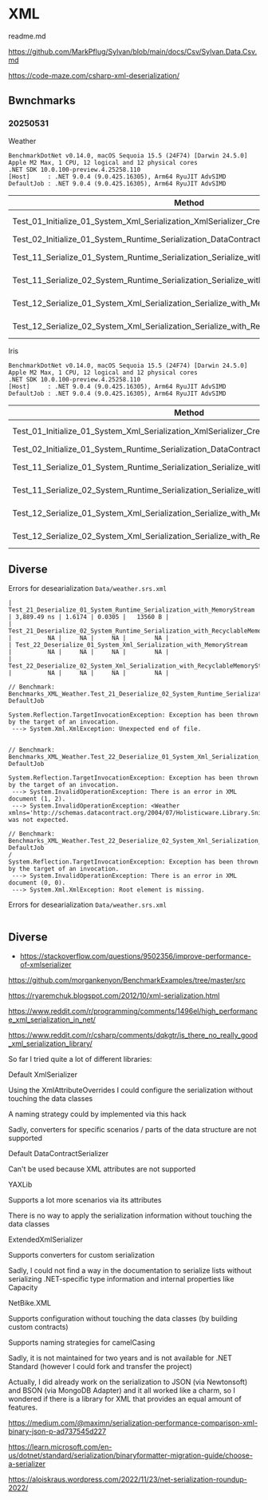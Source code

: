 # XML

readme.md

https://github.com/MarkPflug/Sylvan/blob/main/docs/Csv/Sylvan.Data.Csv.md

https://code-maze.com/csharp-xml-deserialization/

## Bwnchmarks

### 20250531

Weather

```
BenchmarkDotNet v0.14.0, macOS Sequoia 15.5 (24F74) [Darwin 24.5.0]
Apple M2 Max, 1 CPU, 12 logical and 12 physical cores
.NET SDK 10.0.100-preview.4.25258.110
[Host]     : .NET 9.0.4 (9.0.425.16305), Arm64 RyuJIT AdvSIMD
DefaultJob : .NET 9.0.4 (9.0.425.16305), Arm64 RyuJIT AdvSIMD
```

| Method                                                                                  | Mean         | Gen0   | Gen1   | Allocated |
|---------------------------------------------------------------------------------------- |-------------:|-------:|-------:|----------:|
| Test_01_Initialize_01_System_Xml_Serialization_XmlSerializer_Create                     | 1,230.818 ns | 0.2079 |      - |    1752 B |
| Test_02_Initialize_01_System_Runtime_Serialization_DataContractSerializer_Create        |    10.000 ns | 0.0115 |      - |      96 B |
| Test_11_Serialize_01_System_Runtime_Serialization_Serialize_with_MemoryStream           | 1,400.371 ns | 0.5379 |      - |    4504 B |
| Test_11_Serialize_02_System_Runtime_Serialization_Serialize_with_RecyclableMemoryStream | 1,640.740 ns | 0.3815 |      - |    3192 B |
| Test_12_Serialize_01_System_Xml_Serialization_Serialize_with_MemoryStream               | 2,269.674 ns | 2.0981 | 0.0801 |   17592 B |
| Test_12_Serialize_02_System_Xml_Serialization_Serialize_with_RecyclableMemoryStream     | 2,594.518 ns | 2.1248 | 0.0572 |   17808 B |



Iris

```
BenchmarkDotNet v0.14.0, macOS Sequoia 15.5 (24F74) [Darwin 24.5.0]
Apple M2 Max, 1 CPU, 12 logical and 12 physical cores
.NET SDK 10.0.100-preview.4.25258.110
[Host]     : .NET 9.0.4 (9.0.425.16305), Arm64 RyuJIT AdvSIMD
DefaultJob : .NET 9.0.4 (9.0.425.16305), Arm64 RyuJIT AdvSIMD
```

| Method                                                                                  | Mean        | Gen0   | Gen1   | Allocated |
|---------------------------------------------------------------------------------------- |------------:|-------:|-------:|----------:|
| Test_01_Initialize_01_System_Xml_Serialization_XmlSerializer_Create                     | 1,440.42 ns | 0.2060 |      - |    1736 B |
| Test_02_Initialize_01_System_Runtime_Serialization_DataContractSerializer_Create        |    10.17 ns | 0.0115 |      - |      96 B |
| Test_11_Serialize_01_System_Runtime_Serialization_Serialize_with_MemoryStream           |   810.63 ns | 0.3052 | 0.0010 |    2560 B |
| Test_11_Serialize_02_System_Runtime_Serialization_Serialize_with_RecyclableMemoryStream | 1,149.48 ns | 0.2918 |      - |    2456 B |
| Test_12_Serialize_01_System_Xml_Serialization_Serialize_with_MemoryStream               | 1,437.82 ns | 1.9054 | 0.0343 |   15952 B |
| Test_12_Serialize_02_System_Xml_Serialization_Serialize_with_RecyclableMemoryStream     | 1,748.89 ns | 1.9302 | 0.0572 |   16168 B |



## Diverse

Errors for desearialization `Data/weather.srs.xml`

```
| Test_21_Deserialize_01_System_Runtime_Serialization_with_MemoryStream                   | 3,889.49 ns | 1.6174 | 0.0305 |   13560 B |
| Test_21_Deserialize_02_System_Runtime_Serialization_with_RecyclableMemoryStream         |          NA |     NA |     NA |        NA |
| Test_22_Deserialize_01_System_Xml_Serialization_with_MemoryStream                       |          NA |     NA |     NA |        NA |
| Test_22_Deserialize_02_System_Xml_Serialization_with_RecyclableMemoryStream             |          NA |     NA |     NA |        NA |

```

```
// Benchmark: Benchmarks_XML_Weather.Test_21_Deserialize_02_System_Runtime_Serialization_with_RecyclableMemoryStream: DefaultJob

System.Reflection.TargetInvocationException: Exception has been thrown by the target of an invocation.
 ---> System.Xml.XmlException: Unexpected end of file.
 
```

```
// Benchmark: Benchmarks_XML_Weather.Test_22_Deserialize_01_System_Xml_Serialization_with_MemoryStream: DefaultJob

System.Reflection.TargetInvocationException: Exception has been thrown by the target of an invocation.
 ---> System.InvalidOperationException: There is an error in XML document (1, 2).
 ---> System.InvalidOperationException: <Weather xmlns='http://schemas.datacontract.org/2004/07/Holisticware.Library.Snippets.XML.Models'> was not expected.
```


```
// Benchmark: Benchmarks_XML_Weather.Test_22_Deserialize_02_System_Xml_Serialization_with_RecyclableMemoryStream: DefaultJob
/
System.Reflection.TargetInvocationException: Exception has been thrown by the target of an invocation.
 ---> System.InvalidOperationException: There is an error in XML document (0, 0).
 ---> System.Xml.XmlException: Root element is missing.
```


Errors for desearialization `Data/weather.srs.xml`

```
```

## Diverse

*   https://stackoverflow.com/questions/9502356/improve-performance-of-xmlserializer

https://github.com/morgankenyon/BenchmarkExamples/tree/master/src

https://ryaremchuk.blogspot.com/2012/10/xml-serialization.html

https://www.reddit.com/r/programming/comments/1496el/high_performance_xml_serialization_in_net/

https://www.reddit.com/r/csharp/comments/dqkgtr/is_there_no_really_good_xml_serialization_library/

So far I tried quite a lot of different libraries:

Default XmlSerializer

Using the XmlAttributeOverrides I could configure the serialization without touching the data classes

A naming strategy could by implemented via this hack

Sadly, converters for specific scenarios / parts of the data structure are not supported

Default DataContractSerializer

Can't be used because XML attributes are not supported

YAXLib

Supports a lot more scenarios via its attributes

There is no way to apply the serialization information without touching the data classes

ExtendedXmlSerializer

Supports converters for custom serialization

Sadly, I could not find a way in the documentation to serialize lists without serializing .NET-specific type information and internal properties like Capacity

NetBike.XML

Supports configuration without touching the data classes (by building custom contracts)

Supports naming strategies for camelCasing

Sadly, it is not maintained for two years and is not available for .NET Standard (however I could fork and transfer the project)

Actually, I did already work on the serialization to JSON (via Newtonsoft) and BSON (via MongoDB Adapter) and it all worked like a charm, so I wondered if there is a library for XML that provides an equal amount of features.


https://medium.com/@maximn/serialization-performance-comparison-xml-binary-json-p-ad737545d227

https://learn.microsoft.com/en-us/dotnet/standard/serialization/binaryformatter-migration-guide/choose-a-serializer

https://aloiskraus.wordpress.com/2022/11/23/net-serialization-roundup-2022/
